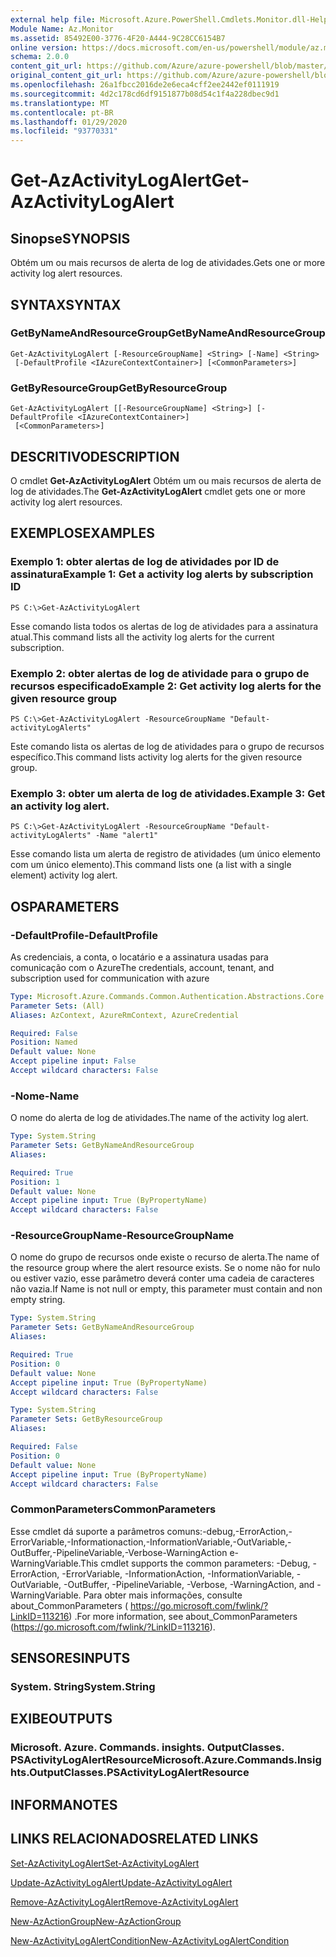 ```yaml
---
external help file: Microsoft.Azure.PowerShell.Cmdlets.Monitor.dll-Help.xml
Module Name: Az.Monitor
ms.assetid: 85492E00-3776-4F20-A444-9C28CC6154B7
online version: https://docs.microsoft.com/en-us/powershell/module/az.monitor/get-azactivitylogalert
schema: 2.0.0
content_git_url: https://github.com/Azure/azure-powershell/blob/master/src/Monitor/Monitor/help/Get-AzActivityLogAlert.md
original_content_git_url: https://github.com/Azure/azure-powershell/blob/master/src/Monitor/Monitor/help/Get-AzActivityLogAlert.md
ms.openlocfilehash: 26a1fbcc2016de2e6eca4cff2ee2442ef0111919
ms.sourcegitcommit: 4d2c178cd6df9151877b08d54c1f4a228dbec9d1
ms.translationtype: MT
ms.contentlocale: pt-BR
ms.lasthandoff: 01/29/2020
ms.locfileid: "93770331"
---
```

# <span data-ttu-id="40b49-101">Get-AzActivityLogAlert</span><span class="sxs-lookup"><span data-stu-id="40b49-101">Get-AzActivityLogAlert</span></span>

## <span data-ttu-id="40b49-102">Sinopse</span><span class="sxs-lookup"><span data-stu-id="40b49-102">SYNOPSIS</span></span>
<span data-ttu-id="40b49-103">Obtém um ou mais recursos de alerta de log de atividades.</span><span class="sxs-lookup"><span data-stu-id="40b49-103">Gets one or more activity log alert resources.</span></span>

## <span data-ttu-id="40b49-104">SYNTAX</span><span class="sxs-lookup"><span data-stu-id="40b49-104">SYNTAX</span></span>

### <span data-ttu-id="40b49-105">GetByNameAndResourceGroup</span><span class="sxs-lookup"><span data-stu-id="40b49-105">GetByNameAndResourceGroup</span></span>
```
Get-AzActivityLogAlert [-ResourceGroupName] <String> [-Name] <String>
 [-DefaultProfile <IAzureContextContainer>] [<CommonParameters>]
```

### <span data-ttu-id="40b49-106">GetByResourceGroup</span><span class="sxs-lookup"><span data-stu-id="40b49-106">GetByResourceGroup</span></span>
```
Get-AzActivityLogAlert [[-ResourceGroupName] <String>] [-DefaultProfile <IAzureContextContainer>]
 [<CommonParameters>]
```

## <span data-ttu-id="40b49-107">DESCRITIVO</span><span class="sxs-lookup"><span data-stu-id="40b49-107">DESCRIPTION</span></span>
<span data-ttu-id="40b49-108">O cmdlet **Get-AzActivityLogAlert** Obtém um ou mais recursos de alerta de log de atividades.</span><span class="sxs-lookup"><span data-stu-id="40b49-108">The **Get-AzActivityLogAlert** cmdlet gets one or more activity log alert resources.</span></span>

## <span data-ttu-id="40b49-109">EXEMPLOS</span><span class="sxs-lookup"><span data-stu-id="40b49-109">EXAMPLES</span></span>

### <span data-ttu-id="40b49-110">Exemplo 1: obter alertas de log de atividades por ID de assinatura</span><span class="sxs-lookup"><span data-stu-id="40b49-110">Example 1: Get a activity log alerts by subscription ID</span></span>
```
PS C:\>Get-AzActivityLogAlert
```

<span data-ttu-id="40b49-111">Esse comando lista todos os alertas de log de atividades para a assinatura atual.</span><span class="sxs-lookup"><span data-stu-id="40b49-111">This command lists all the activity log alerts for the current subscription.</span></span>

### <span data-ttu-id="40b49-112">Exemplo 2: obter alertas de log de atividade para o grupo de recursos especificado</span><span class="sxs-lookup"><span data-stu-id="40b49-112">Example 2: Get activity log alerts for the given resource group</span></span>
```
PS C:\>Get-AzActivityLogAlert -ResourceGroupName "Default-activityLogAlerts"
```

<span data-ttu-id="40b49-113">Este comando lista os alertas de log de atividades para o grupo de recursos específico.</span><span class="sxs-lookup"><span data-stu-id="40b49-113">This command lists activity log alerts for the given resource group.</span></span>

### <span data-ttu-id="40b49-114">Exemplo 3: obter um alerta de log de atividades.</span><span class="sxs-lookup"><span data-stu-id="40b49-114">Example 3: Get an activity log alert.</span></span>
```
PS C:\>Get-AzActivityLogAlert -ResourceGroupName "Default-activityLogAlerts" -Name "alert1"
```

<span data-ttu-id="40b49-115">Esse comando lista um alerta de registro de atividades (um único elemento com um único elemento).</span><span class="sxs-lookup"><span data-stu-id="40b49-115">This command lists one (a list with a single element) activity log alert.</span></span>

## <span data-ttu-id="40b49-116">OS</span><span class="sxs-lookup"><span data-stu-id="40b49-116">PARAMETERS</span></span>

### <span data-ttu-id="40b49-117">-DefaultProfile</span><span class="sxs-lookup"><span data-stu-id="40b49-117">-DefaultProfile</span></span>
<span data-ttu-id="40b49-118">As credenciais, a conta, o locatário e a assinatura usadas para comunicação com o Azure</span><span class="sxs-lookup"><span data-stu-id="40b49-118">The credentials, account, tenant, and subscription used for communication with azure</span></span>

```yaml
Type: Microsoft.Azure.Commands.Common.Authentication.Abstractions.Core.IAzureContextContainer
Parameter Sets: (All)
Aliases: AzContext, AzureRmContext, AzureCredential

Required: False
Position: Named
Default value: None
Accept pipeline input: False
Accept wildcard characters: False
```

### <span data-ttu-id="40b49-119">-Nome</span><span class="sxs-lookup"><span data-stu-id="40b49-119">-Name</span></span>
<span data-ttu-id="40b49-120">O nome do alerta de log de atividades.</span><span class="sxs-lookup"><span data-stu-id="40b49-120">The name of the activity log alert.</span></span>

```yaml
Type: System.String
Parameter Sets: GetByNameAndResourceGroup
Aliases:

Required: True
Position: 1
Default value: None
Accept pipeline input: True (ByPropertyName)
Accept wildcard characters: False
```

### <span data-ttu-id="40b49-121">-ResourceGroupName</span><span class="sxs-lookup"><span data-stu-id="40b49-121">-ResourceGroupName</span></span>
<span data-ttu-id="40b49-122">O nome do grupo de recursos onde existe o recurso de alerta.</span><span class="sxs-lookup"><span data-stu-id="40b49-122">The name of the resource group where the alert resource exists.</span></span>
<span data-ttu-id="40b49-123">Se o nome não for nulo ou estiver vazio, esse parâmetro deverá conter uma cadeia de caracteres não vazia.</span><span class="sxs-lookup"><span data-stu-id="40b49-123">If Name is not null or empty, this parameter must contain and non empty string.</span></span>

```yaml
Type: System.String
Parameter Sets: GetByNameAndResourceGroup
Aliases:

Required: True
Position: 0
Default value: None
Accept pipeline input: True (ByPropertyName)
Accept wildcard characters: False
```

```yaml
Type: System.String
Parameter Sets: GetByResourceGroup
Aliases:

Required: False
Position: 0
Default value: None
Accept pipeline input: True (ByPropertyName)
Accept wildcard characters: False
```

### <span data-ttu-id="40b49-124">CommonParameters</span><span class="sxs-lookup"><span data-stu-id="40b49-124">CommonParameters</span></span>
<span data-ttu-id="40b49-125">Esse cmdlet dá suporte a parâmetros comuns:-debug,-ErrorAction,-ErrorVariable,-Informationaction,-InformationVariable,-OutVariable,-OutBuffer,-PipelineVariable,-Verbose-WarningAction e-WarningVariable.</span><span class="sxs-lookup"><span data-stu-id="40b49-125">This cmdlet supports the common parameters: -Debug, -ErrorAction, -ErrorVariable, -InformationAction, -InformationVariable, -OutVariable, -OutBuffer, -PipelineVariable, -Verbose, -WarningAction, and -WarningVariable.</span></span> <span data-ttu-id="40b49-126">Para obter mais informações, consulte about_CommonParameters ( https://go.microsoft.com/fwlink/?LinkID=113216) .</span><span class="sxs-lookup"><span data-stu-id="40b49-126">For more information, see about_CommonParameters (https://go.microsoft.com/fwlink/?LinkID=113216).</span></span>

## <span data-ttu-id="40b49-127">SENSORES</span><span class="sxs-lookup"><span data-stu-id="40b49-127">INPUTS</span></span>

### <span data-ttu-id="40b49-128">System. String</span><span class="sxs-lookup"><span data-stu-id="40b49-128">System.String</span></span>

## <span data-ttu-id="40b49-129">EXIBE</span><span class="sxs-lookup"><span data-stu-id="40b49-129">OUTPUTS</span></span>

### <span data-ttu-id="40b49-130">Microsoft. Azure. Commands. insights. OutputClasses. PSActivityLogAlertResource</span><span class="sxs-lookup"><span data-stu-id="40b49-130">Microsoft.Azure.Commands.Insights.OutputClasses.PSActivityLogAlertResource</span></span>

## <span data-ttu-id="40b49-131">INFORMA</span><span class="sxs-lookup"><span data-stu-id="40b49-131">NOTES</span></span>

## <span data-ttu-id="40b49-132">LINKS RELACIONADOS</span><span class="sxs-lookup"><span data-stu-id="40b49-132">RELATED LINKS</span></span>

[<span data-ttu-id="40b49-133">Set-AzActivityLogAlert</span><span class="sxs-lookup"><span data-stu-id="40b49-133">Set-AzActivityLogAlert</span></span>](./Set-AzActivityLogAlert.md)

[<span data-ttu-id="40b49-134">Update-AzActivityLogAlert</span><span class="sxs-lookup"><span data-stu-id="40b49-134">Update-AzActivityLogAlert</span></span>](./Update-AzActivityLogAlert.md)

[<span data-ttu-id="40b49-135">Remove-AzActivityLogAlert</span><span class="sxs-lookup"><span data-stu-id="40b49-135">Remove-AzActivityLogAlert</span></span>](./Remove-AzActivityLogAlert.md)

[<span data-ttu-id="40b49-136">New-AzActionGroup</span><span class="sxs-lookup"><span data-stu-id="40b49-136">New-AzActionGroup</span></span>](./New-AzActionGroup.md)

[<span data-ttu-id="40b49-137">New-AzActivityLogAlertCondition</span><span class="sxs-lookup"><span data-stu-id="40b49-137">New-AzActivityLogAlertCondition</span></span>](./Get-AzActivityLogAlertCondition.md)
